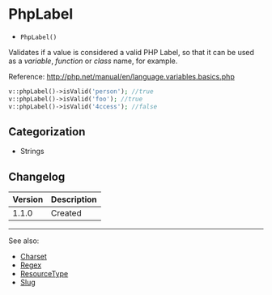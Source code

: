 # PhpLabel

- `PhpLabel()`

Validates if a value is considered a valid PHP Label,
so that it can be used as a *variable*, *function* or *class* name, for example.

Reference:
http://php.net/manual/en/language.variables.basics.php

```php
v::phpLabel()->isValid('person'); //true
v::phpLabel()->isValid('foo'); //true
v::phpLabel()->isValid('4ccess'); //false
```

## Categorization

- Strings

## Changelog

Version | Description
--------|-------------
  1.1.0 | Created

***
See also:

- [Charset](Charset.md)
- [Regex](Regex.md)
- [ResourceType](ResourceType.md)
- [Slug](Slug.md)

